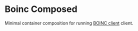 
# Boinc Composed

Minimal container composition for running [BOINC client](https://hub.docker.com/r/boinc/client/)
client. 
